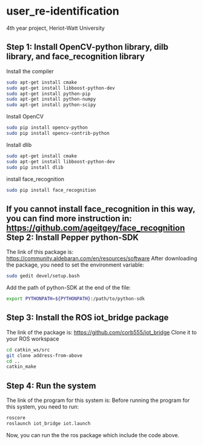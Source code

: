 user_re-identification
====
4th year project, Heriot-Watt University

Step 1: Install OpenCV-python library, dilb library, and face_recognition library
-------
Install the compiler 
```Bash
sudo apt-get install cmake
sudo apt-get install libboost-python-dev
sudo apt-get install python-pip
sudo apt-get install python-numpy
sudo apt-get install python-scipy
```
Install OpenCV
```Bash
sudo pip install opencv-python
sudo pip install opencv-contrib-python
```
Install dlib
```Bash
sudo apt-get install cmake
sudo apt-get install libboost-python-dev
sudo pip install dlib
```
install face_recognition
```Bash
sudo pip install face_recognition
```
If you cannot install face_recognition in this way, you can find more instruction in: https://github.com/ageitgey/face_recognition
Step 2: Install Pepper python-SDK
-------
The link of this package is: https://community.aldebaran.com/en/resources/software
After downloading the package, you need to set the environment variable:
```Bash
sudo gedit devel/setup.bash
```
Add the path of python-SDK at the end of the file:
```Bash
export PYTHONPATH=${PYTHONPATH}:/path/to/python-sdk
```
Step 3: Install the ROS iot_bridge package 
--------
The link of the package is: https://github.com/corb555/iot_bridge
Clone it to your ROS workspace
```Bash
cd catkin_ws/src
git clone address-from-above
cd ..
catkin_make
```
Step 4: Run the system
-------
The link of the program for this system is: 
Before running the program for this system, you need to run:
```Bash
roscore
roslaunch iot_bridge iot.launch
```
Now, you can run the the ros package which include the code above.
